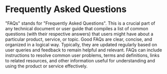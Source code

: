 # Frequently Asked Questions

"FAQs" stands for "Frequently Asked Questions". This is a crucial part of any technical document or user guide that compiles a list of common questions (with their respective answers) that users might have about a particular product, service, or topic. Good FAQs are clear, concise, and organized in a logical way. Typically, they are updated regularly based on user queries and feedback to remain helpful and relevant. FAQs can include instructions to resolve common user problems, terms and definitions, links to related resources, and other information useful for understanding and using the product or service effectively.